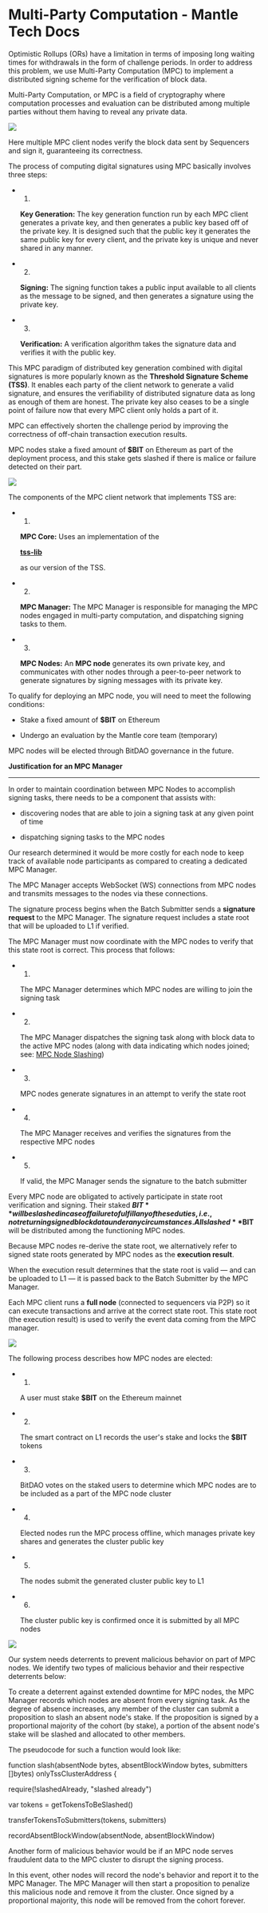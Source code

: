 # Multi-Party Computation - Mantle Tech Docs

Optimistic Rollups (ORs) have a limitation in terms of imposing long waiting times for withdrawals in the form of challenge periods. In order to address this problem, we use Multi-Party Computation (MPC) to implement a distributed signing scheme for the verification of block data.

Multi-Party Computation, or MPC is a field of cryptography where computation processes and evaluation can be distributed among multiple parties without them having to reveal any private data.

![](https://2129957930-files.gitbook.io/~/files/v0/b/gitbook-x-prod.appspot.com/o/spaces%2FNHXgeqhgrznnRobzznxl%2Fuploads%2Fdn3oaFB0kb9iFn4G7bId%2FMPC%20execution%20simple.jpg?alt=media&token=3d2c7d8f-a679-4b4c-894b-e65c4dfc1b9e)

Here multiple MPC client nodes verify the block data sent by Sequencers and sign it, guaranteeing its correctness.

The process of computing digital signatures using MPC basically involves three steps:

- 1.

  **Key Generation:** The key generation function run by each MPC client generates a private key, and then generates a public key based off of the private key. It is designed such that the public key it generates the same public key for every client, and the private key is unique and never shared in any manner.

- 2.

  **Signing:** The signing function takes a public input available to all clients as the message to be signed, and then generates a signature using the private key.

- 3.

  **Verification:** A verification algorithm takes the signature data and verifies it with the public key.

This MPC paradigm of distributed key generation combined with digital signatures is more popularly known as the **Threshold Signature Scheme (TSS)**. It enables each party of the client network to generate a valid signature, and ensures the verifiability of distributed signature data as long as enough of them are honest. The private key also ceases to be a single point of failure now that every MPC client only holds a part of it.

MPC can effectively shorten the challenge period by improving the correctness of off-chain transaction execution results.

MPC nodes stake a fixed amount of **$BIT** on Ethereum as part of the deployment process, and this stake gets slashed if there is malice or failure detected on their part.

![](https://2129957930-files.gitbook.io/~/files/v0/b/gitbook-x-prod.appspot.com/o/spaces%2FNHXgeqhgrznnRobzznxl%2Fuploads%2FnHZ5MDIJmYYdFs89PoX7%2FMPC%20architecture.jpg?alt=media&token=336d0111-f52d-410d-ade8-64615a071cb0)

The components of the MPC client network that implements TSS are:

- 1.

  **MPC Core:** Uses an implementation of the

  [**tss-lib**](https://github.com/bnb-chain/tss-lib)

  as our version of the TSS.

- 2.

  **MPC Manager:** The MPC Manager is responsible for managing the MPC nodes engaged in multi-party computation, and dispatching signing tasks to them.

- 3.

  **MPC Nodes:** An **MPC node** generates its own private key, and communicates with other nodes through a peer-to-peer network to generate signatures by signing messages with its private key.

To qualify for deploying an MPC node, you will need to meet the following conditions:

- Stake a fixed amount of **$BIT** on Ethereum

- Undergo an evaluation by the Mantle core team (temporary)

MPC nodes will be elected through BitDAO governance in the future.

**Justification for an MPC Manager**

[](#justification-for-an-mpc-manager)

---

In order to maintain coordination between MPC Nodes to accomplish signing tasks, there needs to be a component that assists with:

- discovering nodes that are able to join a signing task at any given point of time

- dispatching signing tasks to the MPC nodes

Our research determined it would be more costly for each node to keep track of available node participants as compared to creating a dedicated MPC Manager.

The MPC Manager accepts WebSocket (WS) connections from MPC nodes and transmits messages to the nodes via these connections.

The signature process begins when the Batch Submitter sends a **signature request** to the MPC Manager. The signature request includes a state root that will be uploaded to L1 if verified.

The MPC Manager must now coordinate with the MPC nodes to verify that this state root is correct. This process that follows:

- 1.

  The MPC Manager determines which MPC nodes are willing to join the signing task

- 2.

  The MPC Manager dispatches the signing task along with block data to the active MPC nodes (along with data indicating which nodes joined; see: [MPC Node Slashing](https://docs.mantle.xyz/for-validators/multi-party-computation#mpc-node-slashing))

- 3.

  MPC nodes generate signatures in an attempt to verify the state root

- 4.

  The MPC Manager receives and verifies the signatures from the respective MPC nodes

- 5.

  If valid, the MPC Manager sends the signature to the batch submitter

Every MPC node are obligated to actively participate in state root verification and signing. Their staked **$BIT** will be slashed in case of failure to fulfill any of these duties, i.e., not returning signed block data under any circumstances. All slashed **$BIT** will be distributed among the functioning MPC nodes.

Because MPC nodes re-derive the state root, we alternatively refer to signed state roots generated by MPC nodes as the **execution result**.

When the execution result determines that the state root is valid — and can be uploaded to L1 — it is passed back to the Batch Submitter by the MPC Manager.

Each MPC client runs a **full node** (connected to sequencers via P2P) so it can execute transactions and arrive at the correct state root. This state root (the execution result) is used to verify the event data coming from the MPC manager.

![](https://2129957930-files.gitbook.io/~/files/v0/b/gitbook-x-prod.appspot.com/o/spaces%2FNHXgeqhgrznnRobzznxl%2Fuploads%2FhmL5sPP9H8H3YeRXPkz8%2FMPC%20sequence%201.jpg?alt=media&token=4329b5b7-c2a0-48e3-a71e-76e4604f12b9)

The following process describes how MPC nodes are elected:

- 1.

  A user must stake **$BIT** on the Ethereum mainnet

- 2.

  The smart contract on L1 records the user's stake and locks the **$BIT** tokens

- 3.

  BitDAO votes on the staked users to determine which MPC nodes are to be included as a part of the MPC node cluster

- 4.

  Elected nodes run the MPC process offline, which manages private key shares and generates the cluster public key

- 5.

  The nodes submit the generated cluster public key to L1

- 6.

  The cluster public key is confirmed once it is submitted by all MPC nodes

![](https://2129957930-files.gitbook.io/~/files/v0/b/gitbook-x-prod.appspot.com/o/spaces%2FNHXgeqhgrznnRobzznxl%2Fuploads%2FJEYy3IV6LqBbcxvm3COI%2FMPC%20sequence%202.jpg?alt=media&token=3255d376-8d4e-492f-a62e-36f11cc21bc1)

Our system needs deterrents to prevent malicious behavior on part of MPC nodes. We identify two types of malicious behavior and their respective deterrents below:

To create a deterrent against extended downtime for MPC nodes, the MPC Manager records which nodes are absent from every signing task. As the degree of absence increases, any member of the cluster can submit a proposition to slash an absent node's stake. If the proposition is signed by a proportional majority of the cohort (by stake), a portion of the absent node's stake will be slashed and allocated to other members.

The pseudocode for such a function would look like:

function slash(absentNode bytes, absentBlockWindow bytes, submitters \[\]bytes) onlyTssClusterAddress {

require(!slashedAlready, "slashed already")

var tokens \= getTokensToBeSlashed()

transferTokensToSubmitters(tokens, submitters)

recordAbsentBlockWindow(absentNode, absentBlockWindow)

Another form of malicious behavior would be if an MPC node serves fraudulent data to the MPC cluster to disrupt the signing process.

In this event, other nodes will record the node's behavior and report it to the MPC Manager. The MPC Manager will then start a proposition to penalize this malicious node and remove it from the cluster. Once signed by a proportional majority, this node will be removed from the cohort forever.
